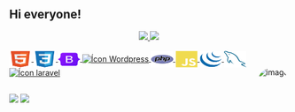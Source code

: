 <!--
### Hi there 👋

**Joedson-Bomfim/Joedson-Bomfim** is a ✨ _special_ ✨ repository because its `README.md` (this file) appears on your GitHub profile.

Here are some ideas to get you started:

- 🔭 I’m currently working on ...
- 🌱 I’m currently learning ...
- 👯 I’m looking to collaborate on ...
- 🤔 I’m looking for help with ...
- 💬 Ask me about ...
- 📫 How to reach me: ...
- 😄 Pronouns: ...
- ⚡ Fun fact: ...
-->

## Hi everyone!
<div align="center">
  <a href="https://github.com/Joedson-Bomfim">
  <img height="160em" src="https://github-readme-stats.vercel.app/api?username=Joedson-Bomfim&show_icons=true&theme=gotham&include_all_commits=true&count_private=true"/>
  <img height="160em" src="https://github-readme-stats.vercel.app/api/top-langs/?username=Joedson-Bomfim&layout=compact&hide=Java&theme=gotham"/>
</div>
<div style="display: inline_block"><br>  
  <img align="center" alt="Icon HTML" title="HTML" height="30" width="40" src="https://raw.githubusercontent.com/devicons/devicon/master/icons/html5/html5-original.svg">
  <img align="center" alt="Ícon CSS" title="CSS" height="30" width="40" src="https://raw.githubusercontent.com/devicons/devicon/master/icons/css3/css3-original.svg">
  <img align="center" alt="Ícon bootstrap" title="Bootstrap" height="30" width="40" src="https://raw.githubusercontent.com/devicons/devicon/master/icons/bootstrap/bootstrap-original.svg">
  <img align="center" alt="Ícon Wordpress" title="WordPress" height="30" width="40" src="https://img.icons8.com/color/512/wordpress.png">
  <img align="center" alt="Ícon PHP" title="PHP" height="30" width="40" src="https://raw.githubusercontent.com/devicons/devicon/master/icons/php/php-original.svg">
  <img align="center" alt="Icon Javasript" title="JavaScript" height="30" width="40" src="https://raw.githubusercontent.com/devicons/devicon/master/icons/javascript/javascript-plain.svg">
  <img align="center" alt="Icon Jquery" title="Jquery" height="30" width="40" src="https://raw.githubusercontent.com/devicons/devicon/master/icons/jquery/jquery-original.svg">
  <img align="center" alt="Ícon mysql" title="MySQL" height="30" width="40" src="https://raw.githubusercontent.com/devicons/devicon/master/icons/mysql/mysql-original.svg">
  <img align="center" alt="Ícon laravel" title="Laravel" height="30" width="40" src="https://img.icons8.com/fluency/96/000000/laravel.png">
  <!--
  <img align="center" alt="Ícon figma" height="30" width="40" src="https://raw.githubusercontent.com/devicons/devicon/master/icons/figma/figma-original.svg">
  <img align="center" alt="Ícon android com java" height="30" width="40" src="https://raw.githubusercontent.com/devicons/devicon/master/icons/android/android-original.svg">
  <img align="center" alt="Ícon java" height="30" width="40" src="https://raw.githubusercontent.com/devicons/devicon/master/icons/java/java-original.svg">
  -->
  <img align="right" alt="image" height="150" style="border-radius:50px;" src="https://media.giphy.com/media/WFZvB7VIXBgiz3oDXE/giphy.gif">
</div>
  
  ##
 
<div> 
  <a href="https://www.linkedin.com/in/joedson-bomfim/" target="_blank"><img src="https://img.shields.io/badge/-LinkedIn-%230077B5?style=for-the-badge&logo=linkedin&logoColor=white" target="_blank"></a> 
  <a href = "mailto:joedsoncte@gmail.com"><img src="https://img.shields.io/badge/-Gmail-%23333?style=for-the-badge&logo=gmail&logoColor=white" target="_blank"></a>
 <!--
  ![Snake animation](https://github.com/rafaballerini/rafaballerini/blob/output/github-contribution-grid-snake.svg)-->
 
</div>

